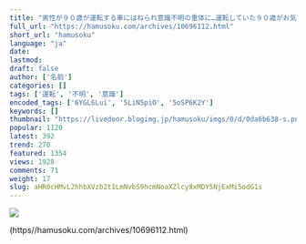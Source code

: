 ```yaml
---
title: "男性が９０歳が運転する車にはねられ意識不明の重体に…運転していた９０歳がお気持ち表明"
full_url: "https://hamusoku.com/archives/10696112.html"
short_url: "hamusoku"
language: "ja"
date: 
lastmod: 
draft: false
author: ['名前']
categories: []
tags: ['運転', '不明', '意識']
encoded_tags: ['6YGL6Lui', '5LiN5piO', '5oSP6K2Y']
keywords: []
thumbnail: "https://livedoor.blogimg.jp/hamusoku/imgs/0/d/0da6b638-s.png"
popular: 1120
latest: 392
trend: 270
featured: 1354
views: 1928
comments: 71
weight: 17
slug: aHR0cHMvL2hhbXVzb2t1LmNvbS9hcmNoaXZlcy8xMDY5NjExMi5odG1s
---
```


![](https://livedoor.blogimg.jp/hamusoku/imgs/0/d/0da6b638-s.png)



(https//hamusoku.com/archives/10696112.html)
